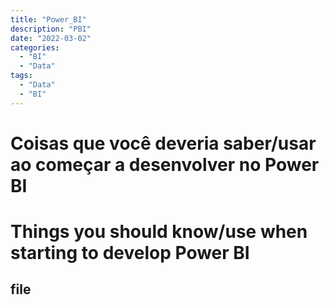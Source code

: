 ```yaml
---
title: "Power_BI"
description: "PBI"
date: "2022-03-02"
categories:
  - "BI"
  - "Data"
tags:
  - "Data"
  - "BI"
---
```



# Coisas que você deveria saber/usar ao começar a desenvolver no Power BI



# Things you should know/use when starting to develop Power BI

## file
